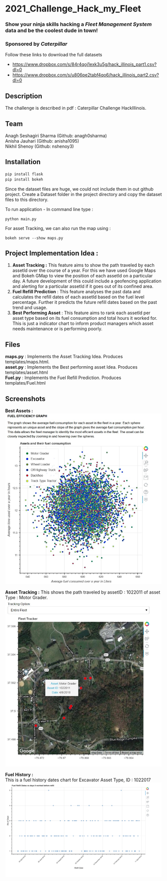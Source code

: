 # 2021_Challenge_Hack_my_Fleet
### Show your ninja skills hacking a ***Fleet Management System*** data and be the coolest dude in town!
### Sponsored by *Caterpillar*

Follow these links to download the full datasets		

- https://www.dropbox.com/s/84r4qoj1exk3u5g/hack_illinois_part1.csv?dl=0		
- https://www.dropbox.com/s/u806pe2tabf4qo6/hack_illinois_part2.csv?dl=0		

## Description
The challenge is described in pdf : Caterpillar Challenge HackIllinois. 

## Team 

Anagh Seshagiri Sharma (Github: anagh0sharma) <br>
Anisha Jauhari (Github: anisha1095) <br>
Nikhil Shenoy (Github: nshenoy3) <br>

## Installation

```bash
pip install flask
pip install bokeh
```
Since the dataset files are huge, we could not include them in out github project.
Create a Dataset folder in the project directory and copy the dataset files to this directory.

To run application - 
In command line type : 
```commandline
python main.py

```
For asset Tracking, we can also run the map using : 
```commandline
bokeh serve --show maps.py
```
## Project Implementation Idea : 
1. **Asset Tracking :** This feature aims to show the path traveled by each assetId over the course of a year. For this we have used Google Maps and Bokeh GMap to view the position of each assetId on a particular day. A future development of this could include a geofencing application and alerting for a particular assetId if it goes out of its confined area.
2. **Fuel Refill Prediction** : This feature analyses the past data and calculates the refill dates of each assetId based on the fuel level percentage. Further it predicts the future refill dates based on the past trend and usage. 
3. **Best Performing Asset** : This feature aims to rank each assetId per asset type based on its fuel consumption and total hours it worked for. This is just a indicator chart to inform product managers which asset needs maintenance or is performing poorly.

## Files
**maps.py** : Implements the Asset Tracking Idea. Produces templates/maps.html.<br>
**asset.py** : Implements the Best performing asset Idea. Produces templates/asset.html<br>
**Fuel.py** : Implements the Fuel Refill Prediction. Produces templates/Fuel.html <br>

## Screenshots

**Best Assets :** 
![plot](./Screenshots/BestAsset.jpeg)

**Asset Tracking :**
This shows the path traveled by assetID : 1022011 of asset Type : Motor Grader.
![plot](./Screenshots/assetTracking.jpeg)

**Fuel History :**
<br>
This is a fuel history dates chart for Excavator Asset Type, ID : 1022017
![plot](./Screenshots/FuelHistory.png)



